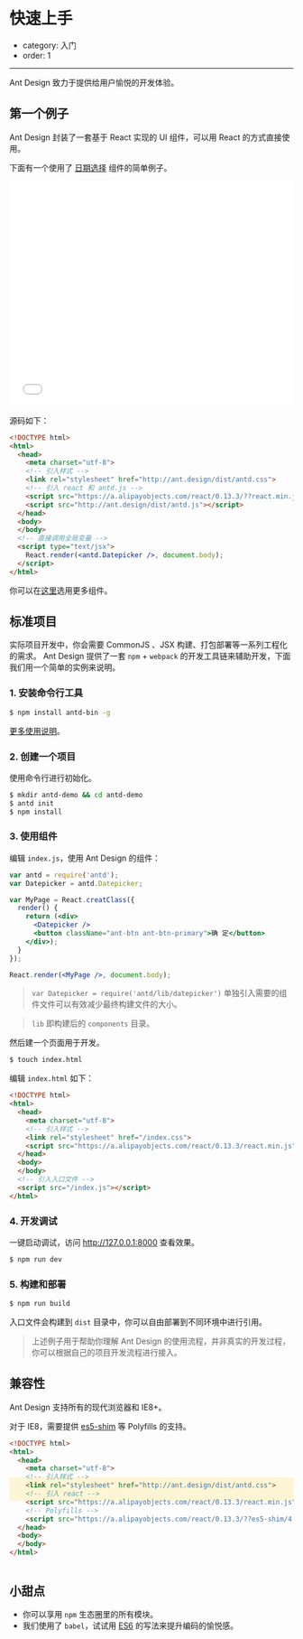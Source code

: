# 快速上手

- category: 入门
- order: 1

---

Ant Design 致力于提供给用户愉悦的开发体验。

## 第一个例子

Ant Design 封装了一套基于 React 实现的 UI 组件，可以用 React 的方式直接使用。

下面有一个使用了 [日期选择](http://ant.design/components/datepicker) 组件的简单例子。

<iframe width="100%" height="400" src="//jsfiddle.net/afc163/k13sq3e3/embedded/result,html" allowfullscreen="allowfullscreen" frameborder="0"></iframe>

源码如下：

```html
<!DOCTYPE html>
<html>
  <head>
    <meta charset="utf-8">
    <!-- 引入样式 -->
    <link rel="stylesheet" href="http://ant.design/dist/antd.css">
    <!-- 引入 react 和 antd.js -->
    <script src="https://a.alipayobjects.com/react/0.13.3/??react.min.js,JSXTransformer.js"></script>
    <script src="http://ant.design/dist/antd.js"></script>
  </head>
  <body>
  </body>
  <!-- 直接调用全局变量 -->
  <script type="text/jsx">
    React.render(<antd.Datepicker />, document.body);
  </script>
</html>
```

你可以在[这里](/components/progress/)选用更多组件。


## 标准项目

实际项目开发中，你会需要 CommonJS 、JSX 构建、打包部署等一系列工程化的需求。
Ant Design 提供了一套 `npm` + `webpack` 的开发工具链来辅助开发，下面我们用一个简单的实例来说明。

### 1. 安装命令行工具

```bash
$ npm install antd-bin -g
```

[更多使用说明](https://github.com/ant-design/antd-bin)。

### 2. 创建一个项目

使用命令行进行初始化。

```bash
$ mkdir antd-demo && cd antd-demo
$ antd init
$ npm install
```

### 3. 使用组件

编辑 `index.js`，使用 Ant Design 的组件：

```jsx
var antd = require('antd');
var Datepicker = antd.Datepicker;

var MyPage = React.creatClass({
  render() {
    return (<div>
      <Datepicker />
      <button className="ant-btn ant-btn-primary">确 定</button>
    </div>);
  }
});

React.render(<MyPage />, document.body);
```

> `var Datepicker = require('antd/lib/datepicker')` 单独引入需要的组件文件可以有效减少最终构建文件的大小。

> `lib` 即构建后的 `components` 目录。

然后建一个页面用于开发。

```bash
$ touch index.html
```

编辑 `index.html` 如下：

```html
<!DOCTYPE html>
<html>
  <head>
    <meta charset="utf-8">
    <!-- 引入样式 -->
    <link rel="stylesheet" href="/index.css">
    <script src="https://a.alipayobjects.com/react/0.13.3/react.min.js"></script>
  </head>
  <body>
  </body>
  <!-- 引入入口文件 -->
  <script src="/index.js"></script>
</html>
```

### 4. 开发调试

一键启动调试，访问 http://127.0.0.1:8000 查看效果。

```bash
$ npm run dev
```

### 5. 构建和部署

```bash
$ npm run build
```

入口文件会构建到 `dist` 目录中，你可以自由部署到不同环境中进行引用。

> 上述例子用于帮助你理解 Ant Design 的使用流程，并非真实的开发过程，你可以根据自己的项目开发流程进行接入。

## 兼容性

Ant Design 支持所有的现代浏览器和 IE8+。

对于 IE8，需要提供 [es5-shim](http://facebook.github.io/react/docs/working-with-the-browser.html#browser-support-and-polyfills) 等 Polyfills 的支持。

```html
<!DOCTYPE html>
<html>
  <head>
    <meta charset="utf-8">
    <!-- 引入样式 -->
    <link rel="stylesheet" href="http://ant.design/dist/antd.css">
    <!-- 引入 react -->
    <script src="https://a.alipayobjects.com/react/0.13.3/react.min.js"></script>
    <!-- Polyfills -->
    <script src="https://a.alipayobjects.com/react/0.13.3/??es5-shim/4.0.5/es5-shim.js,es5-shim/4.0.5/es5-sham.js,html5shiv/3.7.2/src/html5shiv.js"></script>
  </head>
  <body>
  </body>
</html>
```

<div class="code-line-highlight"></div>

<style>
.code-line-highlight {
  box-shadow: 0 -155px 0 rgba(255, 207, 0, 0.16);
  height: 42px;
  margin-bottom: -42px;
}
</style>

## 小甜点

- 你可以享用 `npm` 生态圈里的所有模块。
- 我们使用了 `babel`，试试用 [ES6](http://babeljs.io/blog/2015/06/07/react-on-es6-plus/) 的写法来提升编码的愉悦感。

